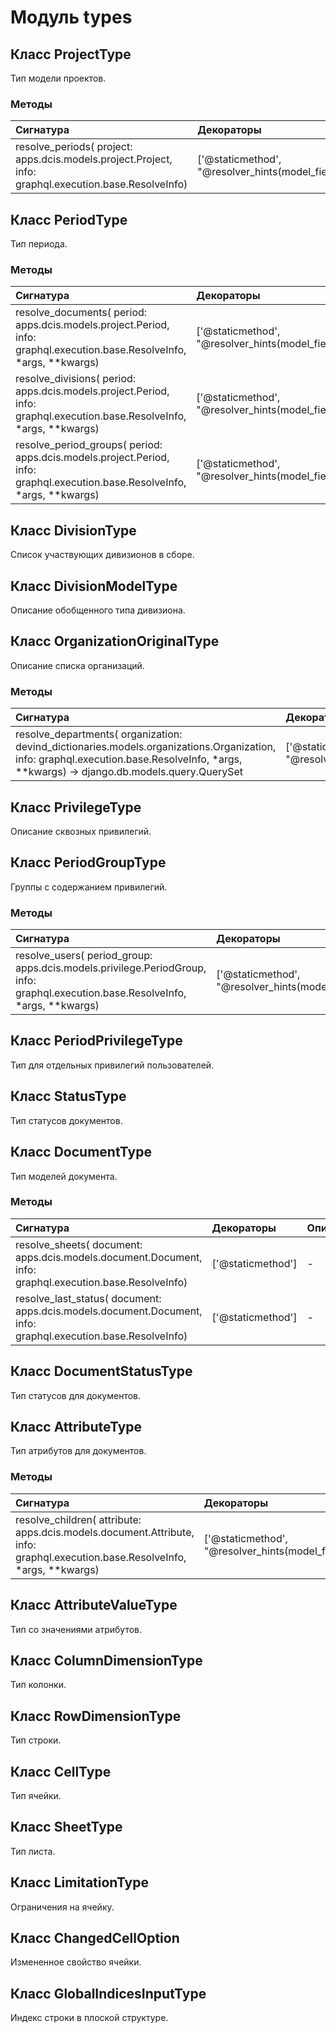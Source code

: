 # Модуль types



## Класс ProjectType

Тип модели проектов.

### Методы

| Сигнатура                                                                                             | Декораторы                                                     | Описание |
| :---------------------------------------------------------------------------------------------------- | :------------------------------------------------------------- | :------- |
| resolve_periods( project: apps.dcis.models.project.Project, info: graphql.execution.base.ResolveInfo) | ['@staticmethod', "@resolver_hints(model_field='period_set')"] | -        |

## Класс PeriodType

Тип периода.

### Методы

| Сигнатура                                                                                                                  | Декораторы                                                       | Описание |
| :------------------------------------------------------------------------------------------------------------------------- | :--------------------------------------------------------------- | :------- |
| resolve_documents( period: apps.dcis.models.project.Period, info: graphql.execution.base.ResolveInfo, *args, **kwargs)     | ['@staticmethod', "@resolver_hints(model_field='document_set')"] | -        |
| resolve_divisions( period: apps.dcis.models.project.Period, info: graphql.execution.base.ResolveInfo, *args, **kwargs)     | ['@staticmethod', "@resolver_hints(model_field='')"]             | -        |
| resolve_period_groups( period: apps.dcis.models.project.Period, info: graphql.execution.base.ResolveInfo, *args, **kwargs) | ['@staticmethod', "@resolver_hints(model_field='')"]             | -        |

## Класс DivisionType

Список участвующих дивизионов в сборе.

## Класс DivisionModelType

Описание обобщенного типа дивизиона.

## Класс OrganizationOriginalType

Описание списка организаций.

### Методы

| Сигнатура                                                                                                                                                                               | Декораторы                                           | Описание |
| :-------------------------------------------------------------------------------------------------------------------------------------------------------------------------------------- | :--------------------------------------------------- | :------- |
| resolve_departments( organization: devind_dictionaries.models.organizations.Organization, info: graphql.execution.base.ResolveInfo, *args, **kwargs) -> django.db.models.query.QuerySet | ['@staticmethod', "@resolver_hints(model_field='')"] | -        |

## Класс PrivilegeType

Описание сквозных привилегий.

## Класс PeriodGroupType

Группы с содержанием привилегий.

### Методы

| Сигнатура                                                                                                                       | Декораторы                                           | Описание |
| :------------------------------------------------------------------------------------------------------------------------------ | :--------------------------------------------------- | :------- |
| resolve_users( period_group: apps.dcis.models.privilege.PeriodGroup, info: graphql.execution.base.ResolveInfo, *args, **kwargs) | ['@staticmethod', "@resolver_hints(model_field='')"] | -        |

## Класс PeriodPrivilegeType

Тип для отдельных привилегий пользователей.

## Класс StatusType

Тип статусов документов.

## Класс DocumentType

Тип моделей документа.

### Методы

| Сигнатура                                                                                                    | Декораторы        | Описание |
| :----------------------------------------------------------------------------------------------------------- | :---------------- | :------- |
| resolve_sheets( document: apps.dcis.models.document.Document, info: graphql.execution.base.ResolveInfo)      | ['@staticmethod'] | -        |
| resolve_last_status( document: apps.dcis.models.document.Document, info: graphql.execution.base.ResolveInfo) | ['@staticmethod'] | -        |

## Класс DocumentStatusType

Тип статусов для документов.

## Класс AttributeType

Тип атрибутов для документов.

### Методы

| Сигнатура                                                                                                                    | Декораторы                                                        | Описание |
| :--------------------------------------------------------------------------------------------------------------------------- | :---------------------------------------------------------------- | :------- |
| resolve_children( attribute: apps.dcis.models.document.Attribute, info: graphql.execution.base.ResolveInfo, *args, **kwargs) | ['@staticmethod', "@resolver_hints(model_field='attribute_set')"] | -        |

## Класс AttributeValueType

Тип со значениями атрибутов.

## Класс ColumnDimensionType

Тип колонки.

## Класс RowDimensionType

Тип строки.

## Класс CellType

Тип ячейки.

## Класс SheetType

Тип листа.

## Класс LimitationType

Ограничения на ячейку.

## Класс ChangedCellOption

Измененное свойство ячейки.

## Класс GlobalIndicesInputType

Индекс строки в плоской структуре.